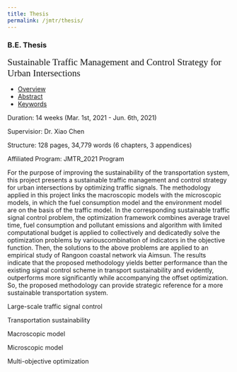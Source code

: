 ```yaml
---
title: Thesis
permalink: /jmtr/thesis/
---
```


<style>
.intro{
font-family:times;
font-size:21px;
}
</style>

### B.E. Thesis
<div class="intro">
Sustainable Traffic Management and Control Strategy for Urban Intersections
</div>
<a name="JMTR_2021"/>
<ul class="nav nav-tabs">
  <li class="active"><a href="#home" data-toggle="tab">Overview</a></li>
  <li><a href="#profile" data-toggle="tab">Abstract</a></li>
  <li><a href="#keyword" data-toggle="tab">Keywords</a></li>
</ul>
<div id="myTabContent" class="tab-content">
  <div class="tab-pane fade active in" id="home">
    <p>Duration: 14 weeks (Mar. 1st, 2021 - Jun. 6th, 2021)</p>
    <p>Supervisior: Dr. Xiao Chen</p>
    <p>Structure: 128 pages, 34,779 words (6 chapters, 3 appendices)</p>
    <p>Affiliated Program: JMTR_2021 Program</p>
  </div>
  <div class="tab-pane fade" id="profile">
    <p>For the purpose of improving the sustainability of the transportation system, this project presents a sustainable traffic management and control strategy for urban intersections by optimizing traffic signals. The methodology applied in this project links the macroscopic models with the microscopic models, in which the fuel consumption model and the environment model are on the basis of the traffic model. In the corresponding sustainable traffic signal control problem, the optimization framework combines average travel time, fuel consumption and pollutant emissions and algorithm with limited computational budget is applied to collectively and dedicatedly solve the optimization problems by variouscombination of indicators in the objective function. Then, the solutions to the above problems are applied to an empirical study of Rangoon coastal network via Aimsun. The results indicate that the proposed methodology yields better performance than the existing signal control scheme in transport sustainability and evidently, outperforms more significantly while accompanying the offset optimization. So, the proposed methodology can provide strategic reference for a more sustainable transportation system.</p>
  </div>
  <div class="tab-pane fade" id="keyword">
    <p><span class="label label-primary">Large-scale traffic signal control</span> </p>
    <p> </p>
    <span class="label label-primary">Transportation sustainability</span> </p>
    <p> </p>
    <span class="label label-primary">Macroscopic model</span> </p>
    <p> </p>
    <span class="label label-primary">Microscopic model</span> </p>
    <p> </p>
    <p><span class="label label-primary">Multi-objective optimization</span> </p>
  </div>
</div>

